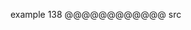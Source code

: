 example 138
@@@@@@@@@@@@ src
<style
  type="text/css">

foo
@@@@@@@@@@@@ xml
<?xml version="1.0" encoding="UTF-8"?>
<!DOCTYPE document SYSTEM "CommonMark.dtd">
<document xmlns="http://commonmark.org/xml/1.0">
  <html_block>&lt;style
  type=&quot;text/css&quot;&gt;

foo
</html_block>
</document>
@@@@@@@@@@@@ html
<style
  type="text/css">

foo
@@@@@@@@@@@@
